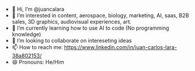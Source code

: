 - 👋 Hi, I’m @juancalara
- 👀 I’m interested in content, aerospace, biology, marketing, AI, saas, B2B sales, 3D graphics, audiovisual experiences, art.
- 🌱 I’m currently learning how to use AI to code (No programming knowledge)
- 💞️ I’m looking to collaborate on intereseting ideas
- 📫 How to reach me: https://www.linkedin.com/in/juan-carlos-lara-38a802153/
- 😄 Pronouns: He/Him

<!---
juancalara/juancalara is a ✨ special ✨ repository because its `README.md` (this file) appears on your GitHub profile.
You can click the Preview link to take a look at your changes.
--->
